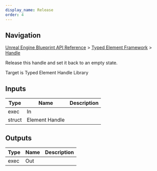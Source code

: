 ```yaml
---
display_name: Release
order: 4
---
```

## Navigation

[Unreal Engine Blueprint API Reference](https://dev.epicgames.com/documentation/en-us/unreal-engine/BlueprintAPI) > [Typed Element Framework](https://dev.epicgames.com/documentation/en-us/unreal-engine/BlueprintAPI/TypedElementFramework) > [Handle](https://dev.epicgames.com/documentation/en-us/unreal-engine/BlueprintAPI/TypedElementFramework/Handle)

Release this handle and set it back to an empty state.

Target is Typed Element Handle Library

## Inputs

| Type | Name | Description |
| --- | --- | --- |
| exec | In |  |
| struct | Element Handle |  |

## Outputs

| Type | Name | Description |
| --- | --- | --- |
| exec | Out |  |

